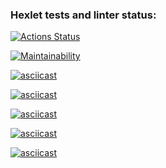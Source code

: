 ### Hexlet tests and linter status:

[![Actions Status](https://github.com/yesdim/frontend-project-44/workflows/hexlet-check/badge.svg)](https://github.com/yesdim/frontend-project-44/actions)

[![Maintainability](https://api.codeclimate.com/v1/badges/0b1c2793b450cc14fc0a/maintainability)](https://codeclimate.com/github/yesdim/frontend-project-44/maintainability)

[![asciicast](https://asciinema.org/a/8LM6UXozxY8tDSXsgJSjgu9kw.svg)](https://asciinema.org/a/8LM6UXozxY8tDSXsgJSjgu9kw)

[![asciicast](https://asciinema.org/a/DbEpcjcbnyUYGZuu60di4i0aA.svg)](https://asciinema.org/a/DbEpcjcbnyUYGZuu60di4i0aA)

[![asciicast](https://asciinema.org/a/quZkVpKv7zHAhR4kEyhVkPQuN.svg)](https://asciinema.org/a/quZkVpKv7zHAhR4kEyhVkPQuN)

[![asciicast](https://asciinema.org/a/Vz5WpTf5Ksz0utzbyDSSGdYx3.svg)](https://asciinema.org/a/Vz5WpTf5Ksz0utzbyDSSGdYx3)

[![asciicast](https://asciinema.org/a/aShrlNuR9XxpMeiEZD1YnsD1C.svg)](https://asciinema.org/a/aShrlNuR9XxpMeiEZD1YnsD1C)